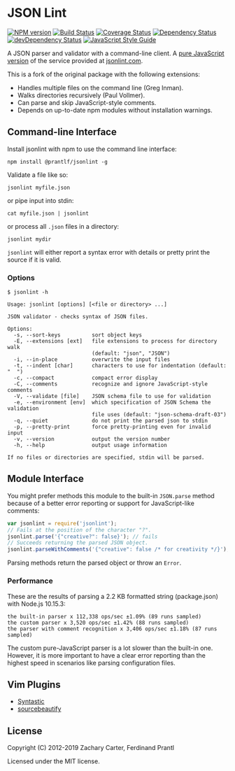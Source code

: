 # JSON Lint

[![NPM version](https://badge.fury.io/js/%40prantlf%2Fjsonlint.svg)](https://badge.fury.io/js/%40prantlf%2Fjsonlint)
[![Build Status](https://travis-ci.com/prantlf/jsonlint.svg?branch=master)](https://travis-ci.com/prantlf/jsonlint)
[![Coverage Status](https://coveralls.io/repos/github/prantlf/jsonlint/badge.svg?branch=master)](https://coveralls.io/github/prantlf/jsonlint?branch=master)
[![Dependency Status](https://david-dm.org/prantlf/jsonlint.svg)](https://david-dm.org/prantlf/jsonlint)
[![devDependency Status](https://david-dm.org/prantlf/jsonlint/dev-status.svg)](https://david-dm.org/prantlf/jsonlint#info=devDependencies)
[![JavaScript Style Guide](https://img.shields.io/badge/code_style-standard-brightgreen.svg)](https://standardjs.com)

A JSON parser and validator with a command-line client. A [pure JavaScript version](http://prantlf.github.com/jsonlint/) of the service provided at [jsonlint.com](http://jsonlint.com).

This is a fork of the original package with the following extensions:

* Handles multiple files on the command line (Greg Inman).
* Walks directories recursively (Paul Vollmer).
* Can parse and skip JavaScript-style comments.
* Depends on up-to-date npm modules without installation warnings.

## Command-line Interface

Install jsonlint with npm to use the command line interface:

    npm install @prantlf/jsonlint -g

Validate a file like so:

    jsonlint myfile.json

or pipe input into stdin:

    cat myfile.json | jsonlint

or process all `.json` files in a directory:

    jsonlint mydir

`jsonlint` will either report a syntax error with details or pretty print the source if it is valid.

### Options

    $ jsonlint -h

    Usage: jsonlint [options] [<file or directory> ...]

    JSON validator - checks syntax of JSON files.

    Options:
      -s, --sort-keys          sort object keys
      -E, --extensions [ext]   file extensions to process for directory walk
                               (default: "json", "JSON")
      -i, --in-place           overwrite the input files
      -t, --indent [char]      characters to use for indentation (default: "  ")
      -c, --compact            compact error display
      -C, --comments           recognize and ignore JavaScript-style comments
      -V, --validate [file]    JSON schema file to use for validation
      -e, --environment [env]  which specification of JSON Schema the validation
                               file uses (default: "json-schema-draft-03")
      -q, --quiet              do not print the parsed json to stdin
      -p, --pretty-print       force pretty-printing even for invalid input
      -v, --version            output the version number
      -h, --help               output usage information

    If no files or directories are specified, stdin will be parsed.

## Module Interface

You might prefer methods this module to the built-in `JSON.parse` method because of a better error reporting or support for JavaScript-like comments:

```js
var jsonlint = require('jsonlint');
// Fails at the position of the character "?".
jsonlint.parse('{"creative?": false}'); // fails
// Succeeds returning the parsed JSON object.
jsonlint.parseWithComments('{"creative": false /* for creativity */}');
```

Parsing methods return the parsed object or throw an `Error`.

### Performance

These are the results of parsing a 2.2 KB formatted string (package.json) with Node.js 10.15.3:

    the built-in parser x 112,338 ops/sec ±1.09% (89 runs sampled)
    the custom parser x 3,520 ops/sec ±1.42% (88 runs sampled)
    the parser with comment recognition x 3,406 ops/sec ±1.18% (87 runs sampled)

The custom pure-JavaScript parser is a lot slower than the built-in one. However, it is more important to have a clear error reporting than the highest speed in scenarios like parsing configuration files.

## Vim Plugins

* [Syntastic](http://www.vim.org/scripts/script.php?script_id=2736)
* [sourcebeautify](http://www.vim.org/scripts/script.php?script_id=4079) 

## License

Copyright (C) 2012-2019 Zachary Carter, Ferdinand Prantl

Licensed under the MIT license.
